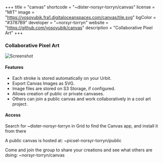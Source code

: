 +++
title = "canvas"
shortcode = "~dister-norsyr-torryn/canvas"
license = "MIT"
image = "https://yosoyubik.fra1.digitaloceanspaces.com/canvas/tile.svg"
bgColor = "#3787B9"
developer = "~norsyr-torryn"
website = "https://github.com/yosoyubik/canvas"
description = "Collaborative Pixel Art"
+++

### Collaborative Pixel Art

![Screenshot](https://storage.googleapis.com/media.urbit.org/site/ecosystem/applications/canvas.png)

#### Features
- Each stroke is stored automatically on your Urbit.
- Export Canvas Images as SVG.
- Image files are stored on S3 Storage, if configured.
- Allows creation of public or private canvases.
- Others can join a public canvas and work collaboratively in a cool art project.

#### Access
Search for ~dister-norsyr-torryn in Grid to find the Canvas app, and install it from there

A public canvas is hosted at: ~picsel-norsyr-torryn/public

Come and join the group to share your creations and see what others are doing: ~norsyr-torryn/canvas
